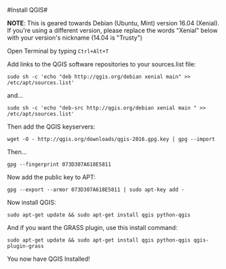 #Install QGIS#

**NOTE**: This is geared towards Debian (Ubuntu, Mint) version 16.04 (Xenial). If you're using a different version, please replace the words "Xenial" below with your version's nickname (14.04 is "Trusty")

Open Terminal by typing `Ctrl+Alt+T`

Add links to the QGIS software repositories to your sources.list file:


	sudo sh -c 'echo "deb http://qgis.org/debian xenial main" >> /etc/apt/sources.list'

and...

	sudo sh -c 'echo "deb-src http://qgis.org/debian xenial main " >> /etc/apt/sources.list'

Then add the QGIS  keyservers:

	wget -O - http://qgis.org/downloads/qgis-2016.gpg.key | gpg --import

Then...

	gpg --fingerprint 073D307A618E5811

Now add the public key to APT:

	gpg --export --armor 073D307A618E5811 | sudo apt-key add -

Now install QGIS:

	sudo apt-get update && sudo apt-get install qgis python-qgis

And if you want the GRASS plugin, use this install command:

	sudo apt-get update && sudo apt-get install qgis python-qgis qgis-plugin-grass

You now have QGIS Installed!
